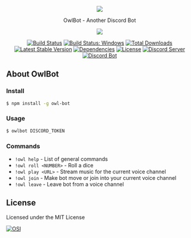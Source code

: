 <p align="center"><img src="https://raw.githubusercontent.com/ljmf00/owlbot/master/logo.jpg"></p>
<p align="center">OwlBot - Another Discord Bot</p>

<p align="center"><a href="https://www.npmjs.com/package/owl-bot"><img src="https://nodei.co/npm/owl-bot.png?downloads=true&downloadRank=true"></a></p>
<p align="center">
<a href="https://travis-ci.org/ljmf00/owlbot"><img src="https://travis-ci.org/ljmf00/owlbot.svg" alt="Build Status"></a>
<a href="https://ci.appveyor.com/project/ljmf00/owlbot/"><img src="https://ci.appveyor.com/api/projects/status/div2rjw6408heeil?svg=true" alt="Build Status: Windows"></a>
<a href="https://www.npmjs.com/package/owl-bot"><img src="https://img.shields.io/npm/dt/owl-bot.svg" alt="Total Downloads"></a>
<a href="https://www.npmjs.com/package/owl-bot"><img src="https://img.shields.io/npm/v/owl-bot.svg" alt="Latest Stable Version"></a>
<a href="https://david-dm.org/ljmf00/owlbot"><img src="https://david-dm.org/ljmf00/owlbot/status.svg" alt="Dependencies"></a>
<a href="https://opensource.org/licenses/MIT"><img src="https://img.shields.io/badge/license-MIT-lightgrey.svg" alt="License"></a>
<a href="https://discord.gg/Jwp25Ta"><img src="https://discordapp.com/api/guilds/270636444723183628/embed.png" alt="Discord Server"></a>
<a href="https://discordapp.com/oauth2/authorize?client_id=326002799383150602&scope=bot&permissions=11328"><img src="https://img.shields.io/badge/discord-bot-blue.svg" alt="Discord Bot"></a>

</p>

## About OwlBot

### Install
```sh
$ npm install -g owl-bot
```

### Usage
```sh
$ owlbot DISCORD_TOKEN
```

### Commands
  - `!owl help` - List of general commands
  - `!owl roll <NUMBER>` - Roll a dice
  - `!owl play <URL>` - Stream music for the current voice channel
  - `!owl join` - Make bot move or join into your current voice channel
  - `!owl leave` - Leave bot from a voice channel

## License
Licensed under the MIT License

[![OSI](https://opensource.org/files/osi_logo_100X133_90ppi_0.png "Open Source Initiative")](https://opensource.org/)
